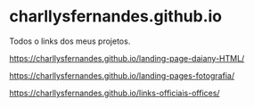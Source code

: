 # charllysfernandes.github.io

Todos o links dos meus projetos.

https://charllysfernandes.github.io/landing-page-daiany-HTML/

https://charllysfernandes.github.io/landing-pages-fotografia/

https://charllysfernandes.github.io/links-officiais-offices/
